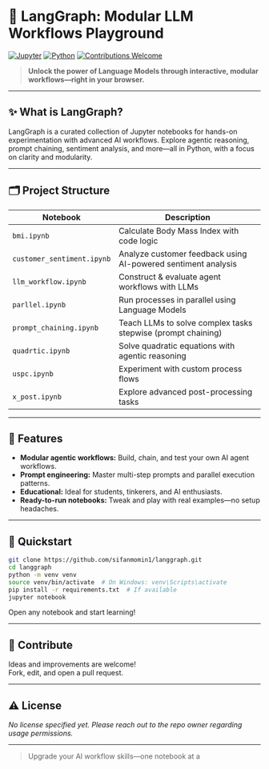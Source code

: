 # 🚀 LangGraph: Modular LLM Workflows Playground

[![Jupyter](https://img.shields.io/badge/Jupyter-Notebook-orange?logo=jupyter)](https://jupyter.org/)
[![Python](https://img.shields.io/badge/Python-3.8%2B-blue?logo=python)](https://www.python.org/)
[![Contributions Welcome](https://img.shields.io/badge/contributions-welcome-brightgreen.svg?style=flat)](https://github.com/sifanmomin1/langgraph/pulls)

> **Unlock the power of Language Models through interactive, modular workflows—right in your browser.**

---

## ✨ What is LangGraph?

LangGraph is a curated collection of Jupyter notebooks for hands-on experimentation with advanced AI workflows. Explore agentic reasoning, prompt chaining, sentiment analysis, and more—all in Python, with a focus on clarity and modularity.

---

## 🗂️ Project Structure

| Notebook                   | Description                                                      |
|----------------------------|------------------------------------------------------------------|
| `bmi.ipynb`                | Calculate Body Mass Index with code logic                        |
| `customer_sentiment.ipynb` | Analyze customer feedback using AI-powered sentiment analysis    |
| `llm_workflow.ipynb`       | Construct & evaluate agent workflows with LLMs                   |
| `parllel.ipynb`            | Run processes in parallel using Language Models                  |
| `prompt_chaining.ipynb`    | Teach LLMs to solve complex tasks stepwise (prompt chaining)     |
| `quadrtic.ipynb`           | Solve quadratic equations with agentic reasoning                 |
| `uspc.ipynb`               | Experiment with custom process flows                             |
| `x_post.ipynb`             | Explore advanced post-processing tasks                           |

---

## 🌟 Features

- **Modular agentic workflows:** Build, chain, and test your own AI agent workflows.
- **Prompt engineering:** Master multi-step prompts and parallel execution patterns.
- **Educational:** Ideal for students, tinkerers, and AI enthusiasts.
- **Ready-to-run notebooks:** Tweak and play with real examples—no setup headaches.

---

## 🚦 Quickstart

```sh
git clone https://github.com/sifanmomin1/langgraph.git
cd langgraph
python -m venv venv
source venv/bin/activate  # On Windows: venv\Scripts\activate
pip install -r requirements.txt  # If available
jupyter notebook
```

Open any notebook and start learning!

---

## 🤝 Contribute

Ideas and improvements are welcome!  
Fork, edit, and open a pull request.

---

## ⚠️ License

_No license specified yet. Please reach out to the repo owner regarding usage permissions._

---

> Upgrade your AI workflow skills—one notebook at a
